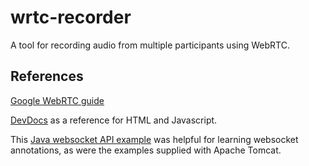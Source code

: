 # wrtc-recorder

A tool for recording audio from multiple participants using WebRTC.

## References

[Google WebRTC guide](https://webrtc.org/getting-started/overview)

[DevDocs](https://devdocs.io) as a reference for HTML and Javascript.

This [Java websocket API example](https://github.com/eugenp/tutorials/tree/master/java-websocket)
was helpful for learning websocket annotations, as were the examples supplied with
Apache Tomcat.
